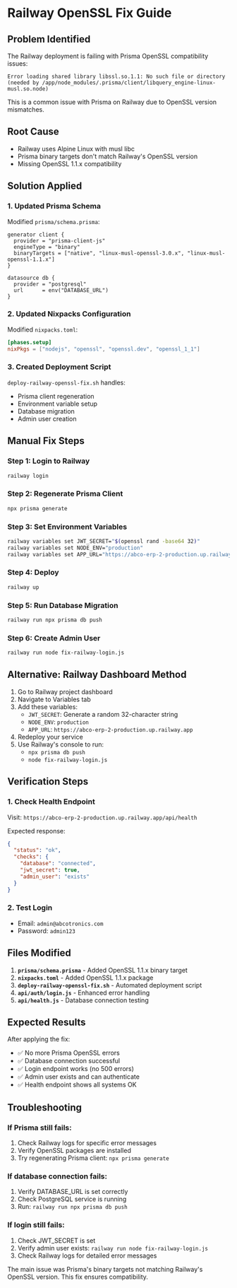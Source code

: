# Railway OpenSSL Fix Guide

## Problem Identified
The Railway deployment is failing with Prisma OpenSSL compatibility issues:

```
Error loading shared library libssl.so.1.1: No such file or directory (needed by /app/node_modules/.prisma/client/libquery_engine-linux-musl.so.node)
```

This is a common issue with Prisma on Railway due to OpenSSL version mismatches.

## Root Cause
- Railway uses Alpine Linux with musl libc
- Prisma binary targets don't match Railway's OpenSSL version
- Missing OpenSSL 1.1.x compatibility

## Solution Applied

### 1. Updated Prisma Schema
Modified `prisma/schema.prisma`:
```prisma
generator client {
  provider = "prisma-client-js"
  engineType = "binary"
  binaryTargets = ["native", "linux-musl-openssl-3.0.x", "linux-musl-openssl-1.1.x"]
}

datasource db {
  provider = "postgresql"
  url      = env("DATABASE_URL")
}
```

### 2. Updated Nixpacks Configuration
Modified `nixpacks.toml`:
```toml
[phases.setup]
nixPkgs = ["nodejs", "openssl", "openssl.dev", "openssl_1_1"]
```

### 3. Created Deployment Script
`deploy-railway-openssl-fix.sh` handles:
- Prisma client regeneration
- Environment variable setup
- Database migration
- Admin user creation

## Manual Fix Steps

### Step 1: Login to Railway
```bash
railway login
```

### Step 2: Regenerate Prisma Client
```bash
npx prisma generate
```

### Step 3: Set Environment Variables
```bash
railway variables set JWT_SECRET="$(openssl rand -base64 32)"
railway variables set NODE_ENV="production"
railway variables set APP_URL="https://abco-erp-2-production.up.railway.app"
```

### Step 4: Deploy
```bash
railway up
```

### Step 5: Run Database Migration
```bash
railway run npx prisma db push
```

### Step 6: Create Admin User
```bash
railway run node fix-railway-login.js
```

## Alternative: Railway Dashboard Method

1. Go to Railway project dashboard
2. Navigate to Variables tab
3. Add these variables:
   - `JWT_SECRET`: Generate a random 32-character string
   - `NODE_ENV`: `production`
   - `APP_URL`: `https://abco-erp-2-production.up.railway.app`
4. Redeploy your service
5. Use Railway's console to run:
   - `npx prisma db push`
   - `node fix-railway-login.js`

## Verification Steps

### 1. Check Health Endpoint
Visit: `https://abco-erp-2-production.up.railway.app/api/health`

Expected response:
```json
{
  "status": "ok",
  "checks": {
    "database": "connected",
    "jwt_secret": true,
    "admin_user": "exists"
  }
}
```

### 2. Test Login
- Email: `admin@abcotronics.com`
- Password: `admin123`

## Files Modified

1. **`prisma/schema.prisma`** - Added OpenSSL 1.1.x binary target
2. **`nixpacks.toml`** - Added OpenSSL 1.1.x package
3. **`deploy-railway-openssl-fix.sh`** - Automated deployment script
4. **`api/auth/login.js`** - Enhanced error handling
5. **`api/health.js`** - Database connection testing

## Expected Results

After applying the fix:
- ✅ No more Prisma OpenSSL errors
- ✅ Database connection successful
- ✅ Login endpoint works (no 500 errors)
- ✅ Admin user exists and can authenticate
- ✅ Health endpoint shows all systems OK

## Troubleshooting

### If Prisma still fails:
1. Check Railway logs for specific error messages
2. Verify OpenSSL packages are installed
3. Try regenerating Prisma client: `npx prisma generate`

### If database connection fails:
1. Verify DATABASE_URL is set correctly
2. Check PostgreSQL service is running
3. Run: `railway run npx prisma db push`

### If login still fails:
1. Check JWT_SECRET is set
2. Verify admin user exists: `railway run node fix-railway-login.js`
3. Check Railway logs for detailed error messages

The main issue was Prisma's binary targets not matching Railway's OpenSSL version. This fix ensures compatibility.
